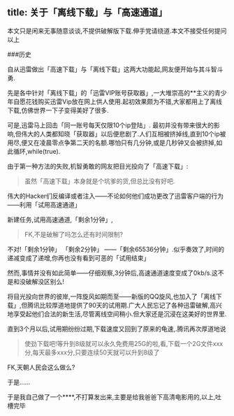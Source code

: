 title: 关于「离线下载」与「高速通道」
---
本文只是闲来无事随意谈谈,不提供破解版下载.伸手党请绕道.本文不接受任何提问  
以上<!--more-->

###历史

  自从迅雷做出「高速下载」与「离线下载」这两大功能起,网友便开始与其斗智斗勇.
  
  先是各中针对「离线下载」的「迅雷VIP账号获取器」,一大堆崇高的**主义的青少年自愿花钱购买迅雷Vip放在网上供人使用.起初效果颇为不错,大家都用上了离线下载,仿佛世界一下子变得美好了很多.
  
  可是,迅雷马上回击「同一账号每天仅限10个ip登陆」. 最初并没有带来很大的影响,但伟大的人类都知晓「获取器」以后便悲剧了.人们互相被挤掉线,直到10个ip被用尽,便又在凌晨零点争第二天的名额.哪怕只有几分钟,或是几秒钟又会被挤掉,如此循环,while(true).
  
  由于第一种方法的失败,机智勇敢的网友把目光投向了「高速下载」:
  
  > 虽然「高速下载」本身就是个坑爹的货,但总比没有好吧.
  
  伟大的Hacker们反编译或者注入——不论如何他们成功更改了迅雷客户端的行为——利用「试用高速通道」
  
  新建任务,试用高速通道,「剩余1分钟」,
  > FK,不是破解了吗怎么还有时间限制?
  
  不对!「剩余1分钟」 「剩余2分钟」 ——「剩余65536分钟」.似乎奏效了,时间的递减变成了递增,你再也没有看到可恶的「试用结束」
  
  然而,事情并没有如此简单——仔细观察,3分钟后,高速通道速度变成了0kb/s.这不是和没破解没区别么!
  
  将目光投向世界的彼岸,一阵旋风如期而至——新版的QQ旋风,也加入了「离线下载」,但腾讯比较厚道地提供了90天的试用期.广大人民忘记了各种迅雷破解,高兴地享受起他们合法的新生活,尽管离线空间稍小.但大家还是沉浸在这美好的世界里.
  
  直到3个月以后,试用期纷纷过期,下载速度又回到了原来的龟速,.腾讯再次厚道地说
  >使劲下载吧!等升到8级就可以永久免费用25G的啦,看,下载一个2G文件xxx分,每天最多xxx分,只要连续50天就可以升到8级了
  
  FK,天朝人民会这么做么?
  
  于是……
  
  于是我自己做了一个****,不打算发出来,主要是给我爸爸下高清电影用的,以上,吐槽完毕
  
  
  